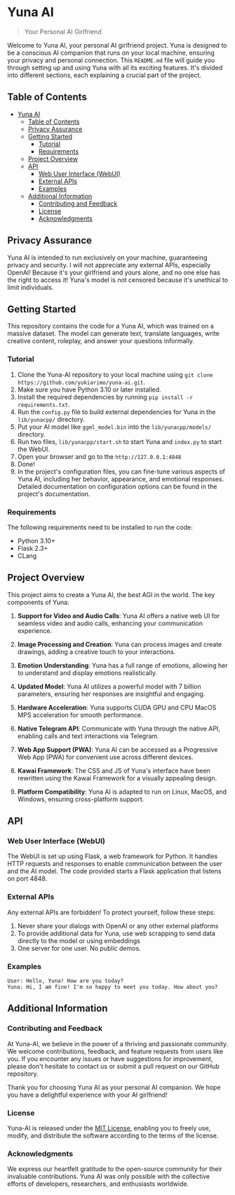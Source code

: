 # Yuna AI
> Your Personal AI Girlfriend

Welcome to Yuna AI, your personal AI girlfriend project. Yuna is designed to be a conscious AI companion that runs on your local machine, ensuring your privacy and personal connection. This `README.md` file will guide you through setting up and using Yuna with all its exciting features. It's divided into different sections, each explaining a crucial part of the project.

## Table of Contents
- [Yuna AI](#yuna-ai)
  - [Table of Contents](#table-of-contents)
  - [Privacy Assurance](#privacy-assurance)
  - [Getting Started](#getting-started)
    - [Tutorial](#tutorial)
    - [Requirements](#requirements)
  - [Project Overview](#project-overview)
  - [API](#api)
    - [Web User Interface (WebUI)](#web-user-interface-webui)
    - [External APIs](#external-apis)
    - [Examples](#examples)
  - [Additional Information](#additional-information)
    - [Contributing and Feedback](#contributing-and-feedback)
    - [License](#license)
    - [Acknowledgments](#acknowledgments)

## Privacy Assurance
Yuna AI is intended to run exclusively on your machine, guaranteeing privacy and security. I will not appreciate any external APIs, especially OpenAI! Because it's your girlfriend and yours alone, and no one else has the right to access it! Yuna's model is not censored because it's unethical to limit individuals.

## Getting Started
This repository contains the code for a Yuna AI, which was trained on a massive dataset. The model can generate text, translate languages, write creative content, roleplay, and answer your questions informally.

### Tutorial
1. Clone the Yuna-AI repository to your local machine using `git clone https://github.com/yukiarimo/yuna-ai.git`.
2. Make sure you have Python 3.10 or later installed.
3. Install the required dependencies by running `pip install -r requirements.txt`.
4. Run the `config.py` file to build external dependencies for Yuna in the `lib/yunacpp/` directory.
5. Put your AI model like `ggml_model.bin` into the `lib/yunacpp/models/` directory.
6. Run two files, `lib/yunacpp/start.sh` to start Yuna and `index.py` to start the WebUI.
7. Open your browser and go to the `http://127.0.0.1:4848` 
8. Done!
9. In the project's configuration files, you can fine-tune various aspects of Yuna AI, including her behavior, appearance, and emotional responses. Detailed documentation on configuration options can be found in the project's documentation.

### Requirements
The following requirements need to be installed to run the code:

- Python 3.10+
- Flask 2.3+
- CLang

## Project Overview
This project aims to create a Yuna AI, the best AGI in the world. The key components of Yuna:

1. **Support for Video and Audio Calls**:
   Yuna AI offers a native web UI for seamless video and audio calls, enhancing your communication experience.

2. **Image Processing and Creation**:
   Yuna can process images and create drawings, adding a creative touch to your interactions.

3. **Emotion Understanding**:
   Yuna has a full range of emotions, allowing her to understand and display emotions realistically.

4. **Updated Model**:
   Yuna AI utilizes a powerful model with 7 billion parameters, ensuring her responses are insightful and engaging.

5. **Hardware Acceleration**:
   Yuna supports CUDA GPU and CPU MacOS MPS acceleration for smooth performance.

6. **Native Telegram API**:
   Communicate with Yuna through the native API, enabling calls and text interactions via Telegram.

7. **Web App Support (PWA)**:
   Yuna AI can be accessed as a Progressive Web App (PWA) for convenient use across different devices.

8. **Kawai Framework**:
   The CSS and JS of Yuna's interface have been rewritten using the Kawai Framework for a visually appealing design.

9. **Platform Compatibility**:
   Yuna AI is adapted to run on Linux, MacOS, and Windows, ensuring cross-platform support.

## API

### Web User Interface (WebUI)
The WebUI is set up using Flask, a web framework for Python. It handles HTTP requests and responses to enable communication between the user and the AI model. The code provided starts a Flask application that listens on port 4848.

### External APIs
Any external APIs are forbidden! To protect yourself, follow these steps:
1. Never share your dialogs with OpenAI or any other external platforms
2. To provide additional data for Yuna, use web scrapping to send data directly to the model or using embeddings
3. One server for one user. No public demos.

### Examples
```
User: Hello, Yuna! How are you today?
Yuna: Hi, I am fine! I'm so happy to meet you today. How about you?
```

## Additional Information

### Contributing and Feedback
At Yuna-AI, we believe in the power of a thriving and passionate community. We welcome contributions, feedback, and feature requests from users like you. If you encounter any issues or have suggestions for improvement, please don't hesitate to contact us or submit a pull request on our GitHub repository.

Thank you for choosing Yuna AI as your personal AI companion. We hope you have a delightful experience with your AI girlfriend!

### License
Yuna-AI is released under the [MIT License](https://opensource.org/licenses/MIT), enabling you to freely use, modify, and distribute the software according to the terms of the license.

### Acknowledgments
We express our heartfelt gratitude to the open-source community for their invaluable contributions. Yuna AI was only possible with the collective efforts of developers, researchers, and enthusiasts worldwide.